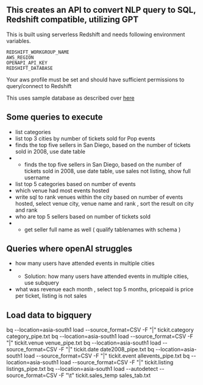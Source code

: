 ## This creates an API to convert NLP query to SQL, Redshift compatible,  utilizing GPT

This is built using serverless Redshift and needs following environment variables.
```
REDSHIFT_WORKGROUP_NAME
AWS_REGION
OPENAPI_API_KEY
REDSHIFT_DATABASE
```
Your aws profile must be set and should have sufficient permissions to query/connect to Redshift

This uses sample database as described over [here](https://docs.aws.amazon.com/redshift/latest/dg/c_sampledb.html)
##  Some queries to execute
* list categories
* list top 3 cities by number of tickets sold for Pop events
* finds the top five sellers in San Diego, based on the number of tickets sold in 2008, use date table
* * finds the top five sellers in San Diego, based on the number of tickets sold in 2008, use date table, use sales not listing, show full username
* list top 5 categories based on number of events
* which venue had most events hosted
* write sql to rank venues within the city based on number of events hosted, select venue city, venue name and rank , sort the result on city and rank
* who are top 5 sellers based on number of tickets sold 
* * get seller full name as well ( qualify tablenames with schema )

## Queries where openAI struggles
* how many users have attended events in multiple cities
* * Solution: how many users have attended events in multiple cities, use subquery
* what was revenue each month , select top 5 months, pricepaid is price per ticket, listing is not sales

## Load data to bigquery
bq --location=asia-south1 load --source_format=CSV -F "|"  tickit.category category_pipe.txt
bq --location=asia-south1 load --source_format=CSV -F "|"  tickit.venue venue_pipe.txt
bq --location=asia-south1 load --source_format=CSV -F "|"  tickit.date  date2008_pipe.txt
bq --location=asia-south1 load --source_format=CSV -F "|"  tickit.event  allevents_pipe.txt
bq --location=asia-south1 load --source_format=CSV -F "|"  tickit.listing listings_pipe.txt
bq --location=asia-south1 load --autodetect --source_format=CSV -F "\t"  tickit.sales_temp sales_tab.txt